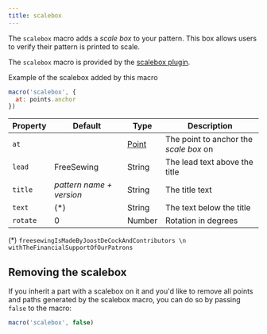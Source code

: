 ```yaml
---
title: scalebox
---
```


The `scalebox` macro adds a _scale box_ to your pattern. This box allows
users to verify their pattern is printed to scale.

The `scalebox` macro is provided by the [scalebox plugin](/reference/plugins/scalebox).

<Example part="plugin_scalebox">
Example of the scalebox added by this macro
</Example>

```js
macro('scalebox', {
  at: points.anchor
})
```

| Property    | Default | Type                | Description |
|-------------|---------|---------------------|-------------|
| `at`        |         | [Point](/reference/api/point) | The point to anchor the _scale box_ on |
| `lead`      | FreeSewing | String           | The lead text above the title |
| `title`     | _pattern name + version_ | String | The title text |
| `text`      | (\*)    | String              | The text below the title |
| `rotate`    | 0       | Number              | Rotation in degrees |

(\*) `freesewingIsMadeByJoostDeCockAndContributors \n withTheFinancialSupportOfOurPatrons`

## Removing the scalebox

If you inherit a part with a scalebox on it and you'd like to remove all points and paths 
generated by the scalebox macro, you can do so by passing `false` to the macro:

```js
macro('scalebox', false)
```

